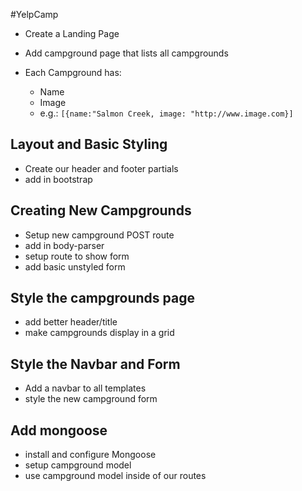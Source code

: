 #YelpCamp
- Create a Landing Page
- Add campground page that lists all campgrounds
    
- Each Campground has:
    - Name
    - Image
    - e.g.: `[{name:"Salmon Creek, image: "http://www.image.com}]`

## Layout and Basic Styling
- Create our header and footer partials
- add in bootstrap

## Creating New Campgrounds
- Setup new campground POST route
- add in body-parser
- setup route to show form
- add basic unstyled form 

## Style the campgrounds page
- add better header/title
- make campgrounds display in a grid

## Style the Navbar and Form
- Add a navbar to all templates
- style the new campground form

## Add mongoose
- install and configure Mongoose
- setup campground model
- use campground model inside of our routes


